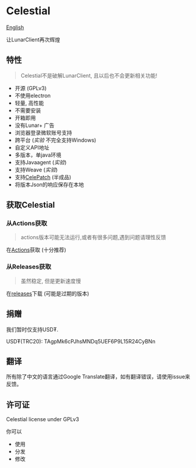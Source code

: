 # Celestial

[English](./README.md)

让LunarClient再次辉煌

## 特性

> Celestial不是破解LunarClient, 且以后也不会更新相关功能!

* 开源 (GPLv3)
* 不使用electron
* 轻量, 高性能
* 不需要安装
* 开箱即用
* 没有Lunar+ 广告
* 浏览器登录微软账号支持
* 跨平台 (*实验* 不完全支持Windows)
* 自定义API地址
* 多版本，单java环境
* 支持Javaagent (*实验*)
* 支持Weave (*实验*)
* 支持[CelePatch](https://github.com/CubeWhyMC/celepatch) (半成品)
* 将版本Json的响应保存在本地

## 获取Celestial

### 从Actions获取

> actions版本可能无法运行,或者有很多问题,遇到问题请理性反馈

在[Actions](https://github.com/cubewhy/celestial/actions)获取 (十分推荐)

### 从Releases获取

> 虽然稳定, 但是更新速度慢

在[releases](https://github.com/cubewhy/celestial/releases)下载 (可能是过期的版本)


## 捐赠

我们暂时仅支持USD₮.

USD₮(TRC20): TAgpMk6cPJhsMNDq5UEF6P9L15R24CyBNn

## 翻译

所有除了中文的语言通过Google Translate翻译，如有翻译错误，请使用issue来反馈。

## 许可证

Celestial license under GPLv3

你可以

- 使用
- 分发
- 修改
